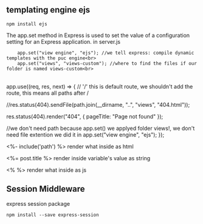 ## templating engine ejs

    npm install ejs

The app.set method in Express is used to set the value of a configuration setting for an Express application.
in server.js

        app.set("view engine", "ejs"); //we tell express: compile dynamic templates with the puc engine<br>
        app.set("views", "views-custom"); //where to find the files if our folder is named views-custom<br>

<br>
app.use((req, res, next) => {
  // '/' this is default route, we shouldn't add the route, this means all paths after /

//res.status(404).sendFile(path.join(\_\_dirname, "..", "views", "404.html"));

res.status(404).render("404", { pageTitle: "Page not found" });

//we don't need path because app.set() we applyed folder views!, we don't need file extention we did it in app.set("view engine", "ejs");
});

<%- include('path') %> render what inside as html

<%= post.title %> render inside variable's value as string

<% %> render what inside as js

## Session Middleware

express session package

    npm install --save express-session
